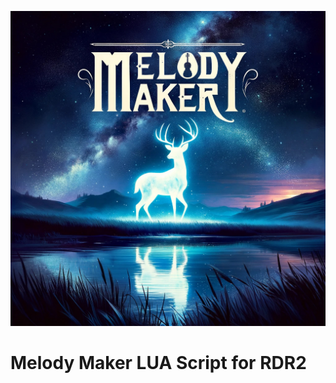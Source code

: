 ![Melody Maker](https://github.com/Nobody277/Melody-Maker/blob/main/Melody%20Maker.jpg)
# Melody Maker LUA Script for RDR2
